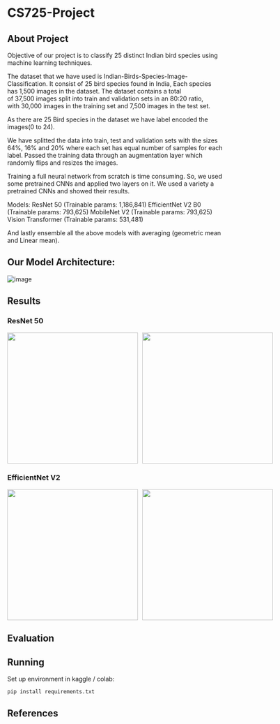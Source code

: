 # CS725-Project

<!-- About -->
## About Project

Objective of our project is to classify 25 distinct Indian bird species using machine learning techniques.

The dataset that we have used is Indian-Birds-Species-Image-Classification.
It consist of 25 bird species found in India,
Each species has 1,500 images in the dataset.
The dataset contains a total of 37,500 images split into train and validation sets in an 80:20 ratio, with 30,000 images in the training set and 7,500 images in the test set.

As there are 25 Bird species in the dataset we have label encoded the images(0 to 24).

We have splitted the data into train, test and validation sets with the sizes 64%, 16% and 20% where each set has equal number of samples for each label.
Passed the training data through an augmentation layer which randomly flips and resizes the images.

Training a full neural network from scratch is time consuming. So, we used some pretrained CNNs and applied two layers on it. We used a variety a pretrained CNNs and showed their results.

Models:
ResNet 50 (Trainable params: 1,186,841)
EfficientNet V2 B0 (Trainable params: 793,625)
MobileNet V2 (Trainable params: 793,625)
Vision Transformer (Trainable params: 531,481)

And lastly ensemble all the above models with averaging (geometric mean and Linear mean).

## Our Model Architecture:
![image](https://github.com/user-attachments/assets/45a493e9-7234-4174-b8ff-0ae6ce680ef9)

## Results

### ResNet 50
<div style="display: flex; gap: 10px;">
  <img src="https://github.com/user-attachments/assets/8c5e301d-a5c2-48c7-9c47-537a1af8dbba" width="300" height="300" />
  <img src="https://github.com/user-attachments/assets/16fbf790-2b79-47a3-b20c-5b48e881eafb" width="300" height="300" />
</div>

### EfficientNet V2
<div style="display: flex; gap: 10px;">
  <img src="https://github.com/user-attachments/assets/9bdc0558-2307-4aee-97b9-035008479ccb" width="300" height="300" />
  <img src="https://github.com/user-attachments/assets/67bcd806-36cf-4d61-adf7-23fdbfa54e83" width="300" height="300" />
</div>


## Evaluation

<!-- Predictions, scores -->

## Running

Set up environment in kaggle / colab:
```sh
pip install requirements.txt
```
<!-- Import the following dataset in kaggle / colab: -->

## References


